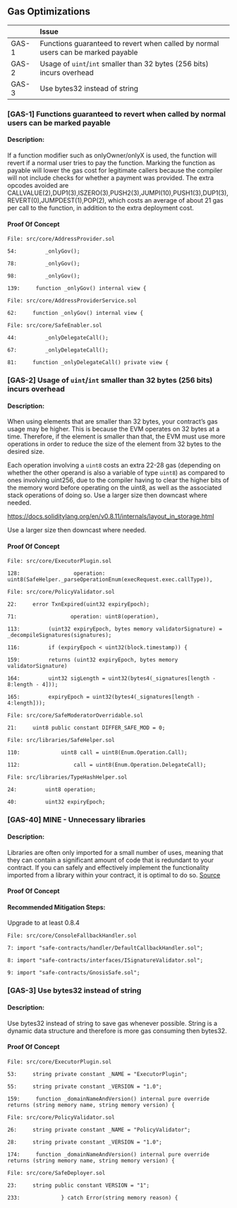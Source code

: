 ## Gas Optimizations

|       | Issue                                                                            |
| ----- | :------------------------------------------------------------------------------- |
| GAS-1 | Functions guaranteed to revert when called by normal users can be marked payable |
| GAS-2 | Usage of `uint`/`int` smaller than 32 bytes (256 bits) incurs overhead           |
| GAS-3 | Use bytes32 instead of string                                                    |

### [GAS-1] Functions guaranteed to revert when called by normal users can be marked payable

#### Description:

If a function modifier such as onlyOwner/onlyX is used, the function will revert if a normal user tries to pay the function. Marking the function as payable will lower the gas cost for legitimate callers because the compiler will not include checks for whether a payment was provided. The extra opcodes avoided are CALLVALUE(2),DUP1(3),ISZERO(3),PUSH2(3),JUMPI(10),PUSH1(3),DUP1(3),REVERT(0),JUMPDEST(1),POP(2), which costs an average of about 21 gas per call to the function, in addition to the extra deployment cost.

#### **Proof Of Concept**

```solidity
File: src/core/AddressProvider.sol

54:         _onlyGov();

78:         _onlyGov();

98:         _onlyGov();

139:     function _onlyGov() internal view {

```

```solidity
File: src/core/AddressProviderService.sol

62:     function _onlyGov() internal view {

```

```solidity
File: src/core/SafeEnabler.sol

44:         _onlyDelegateCall();

67:         _onlyDelegateCall();

81:     function _onlyDelegateCall() private view {

```

### [GAS-2] Usage of `uint`/`int` smaller than 32 bytes (256 bits) incurs overhead

#### Description:

When using elements that are smaller than 32 bytes, your contract’s gas usage may be higher. This is because the EVM operates on 32 bytes at a time. Therefore, if the element is smaller than that, the EVM must use more operations in order to reduce the size of the element from 32 bytes to the desired size.

Each operation involving a `uint8` costs an extra 22-28 gas (depending on whether the other operand is also a variable of type `uint8`) as compared to ones involving uint256, due to the compiler having to clear the higher bits of the memory word before operating on the uint8, as well as the associated stack operations of doing so. Use a larger size then downcast where needed.

https://docs.soliditylang.org/en/v0.8.11/internals/layout_in_storage.html

Use a larger size then downcast where needed.

#### **Proof Of Concept**

```solidity
File: src/core/ExecutorPlugin.sol

128:                 operation: uint8(SafeHelper._parseOperationEnum(execRequest.exec.callType)),

```

```solidity
File: src/core/PolicyValidator.sol

22:     error TxnExpired(uint32 expiryEpoch);

71:                 operation: uint8(operation),

113:         (uint32 expiryEpoch, bytes memory validatorSignature) = _decompileSignatures(signatures);

116:         if (expiryEpoch < uint32(block.timestamp)) {

159:         returns (uint32 expiryEpoch, bytes memory validatorSignature)

164:         uint32 sigLength = uint32(bytes4(_signatures[length - 8:length - 4]));

165:         expiryEpoch = uint32(bytes4(_signatures[length - 4:length]));

```

```solidity
File: src/core/SafeModeratorOverridable.sol

21:     uint8 public constant DIFFER_SAFE_MOD = 0;

```

```solidity
File: src/libraries/SafeHelper.sol

110:             uint8 call = uint8(Enum.Operation.Call);

112:                 call = uint8(Enum.Operation.DelegateCall);

```

```solidity
File: src/libraries/TypeHashHelper.sol

24:         uint8 operation;

40:         uint32 expiryEpoch;

```

### [GAS-40] MINE - Unnecessary libraries

#### Description:

Libraries are often only imported for a small number of uses, meaning that they can contain a significant amount of code that is redundant to your contract. If you can safely and effectively implement the functionality imported from a library within your contract, it is optimal to do so.
[Source](https://betterprogramming.pub/how-to-write-smart-contracts-that-optimize-gas-spent-on-ethereum-30b5e9c5db85)

#### **Proof Of Concept**

#### Recommended Mitigation Steps:

Upgrade to at least 0.8.4

```solidity
File: src/core/ConsoleFallbackHandler.sol

7: import "safe-contracts/handler/DefaultCallbackHandler.sol";

8: import "safe-contracts/interfaces/ISignatureValidator.sol";

9: import "safe-contracts/GnosisSafe.sol";

```

### [GAS-3] Use bytes32 instead of string

#### Description:

Use bytes32 instead of string to save gas whenever possible. String is a dynamic data structure and therefore is more gas consuming then bytes32.

#### **Proof Of Concept**

```solidity
File: src/core/ExecutorPlugin.sol

53:     string private constant _NAME = "ExecutorPlugin";

55:     string private constant _VERSION = "1.0";

159:     function _domainNameAndVersion() internal pure override returns (string memory name, string memory version) {

```

```solidity
File: src/core/PolicyValidator.sol

26:     string private constant _NAME = "PolicyValidator";

28:     string private constant _VERSION = "1.0";

174:     function _domainNameAndVersion() internal pure override returns (string memory name, string memory version) {

```

```solidity
File: src/core/SafeDeployer.sol

23:     string public constant VERSION = "1";

233:             } catch Error(string memory reason) {

```
